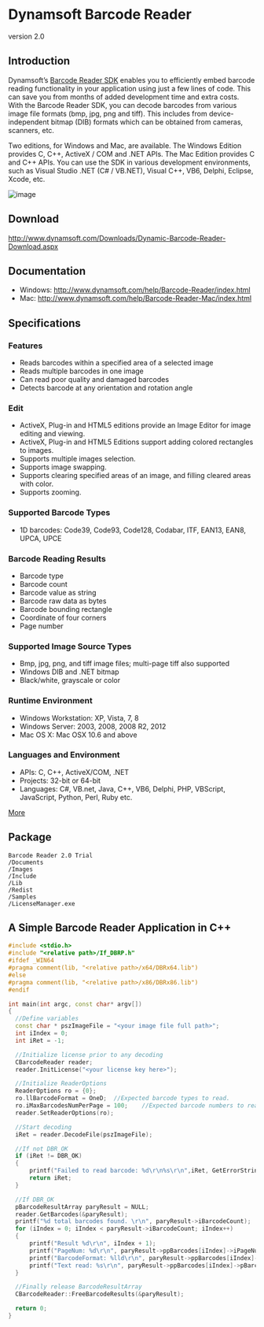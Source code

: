 Dynamsoft Barcode Reader
=========
version 2.0

Introduction
-----------

Dynamsoft’s [Barcode Reader SDK][1] enables you to efficiently embed barcode reading functionality in your application using just a few lines of code. This can save you from months of added development time and extra costs. With the Barcode Reader SDK, you can decode barcodes from various image file formats (bmp, jpg, png and tiff). This includes from device-independent bitmap (DIB) formats which can be obtained from cameras, scanners, etc.

Two editions, for Windows and Mac, are available. The Windows Edition provides C, C++, ActiveX / COM and .NET APIs. The Mac Edition provides C and C++ APIs. You can use the SDK in various development environments, such as Visual Studio .NET (C# / VB.NET), Visual C++, VB6, Delphi, Eclipse, Xcode, etc.

![image](http://www.codepool.biz/wp-content/uploads/2015/05/dynamsoft_barcode_reader.png)

Download
-----------
http://www.dynamsoft.com/Downloads/Dynamic-Barcode-Reader-Download.aspx

Documentation
--------------

* Windows: http://www.dynamsoft.com/help/Barcode-Reader/index.html
* Mac: http://www.dynamsoft.com/help/Barcode-Reader-Mac/index.html

Specifications
-----------

### Features
* Reads barcodes within a specified area of a selected image
* Reads multiple barcodes in one image
* Can read poor quality and damaged barcodes
* Detects barcode at any orientation and rotation angle

### Edit
* ActiveX, Plug-in and HTML5 editions provide an Image Editor for image editing and viewing.
* ActiveX, Plug-in and HTML5 Editions support adding colored rectangles to images.
* Supports multiple images selection.
* Supports image swapping.
* Supports clearing specified areas of an image, and filling cleared areas with color.
* Supports zooming.

### Supported Barcode Types
* 1D barcodes: Code39, Code93, Code128, Codabar, ITF, EAN13, EAN8, UPCA, UPCE

### Barcode Reading Results
* Barcode type
* Barcode count
* Barcode value as string
* Barcode raw data as bytes
* Barcode bounding rectangle
* Coordinate of four corners
* Page number

### Supported Image Source Types
* Bmp, jpg, png, and tiff image files; multi-page tiff also supported
* Windows DIB and .NET bitmap
* Black/white, grayscale or color

### Runtime Environment
* Windows Workstation: XP, Vista, 7, 8
* Windows Server: 2003, 2008, 2008 R2, 2012
* Mac OS X: Mac OSX 10.6 and above

### Languages and Environment
* APIs: C, C++, ActiveX/COM, .NET
* Projects: 32-bit or 64-bit
* Languages: C#, VB.net, Java, C++, VB6, Delphi, PHP, VBScript, JavaScript, Python, Perl, Ruby etc.

[More][2]

Package
-------
```
Barcode Reader 2.0 Trial
/Documents
/Images
/Include
/Lib
/Redist
/Samples
/LicenseManager.exe

```

A Simple Barcode Reader Application in C++
---------------------------------
  ```C++
#include <stdio.h>
#include "<relative path>/If_DBRP.h"
#ifdef _WIN64
#pragma comment(lib, "<relative path>/x64/DBRx64.lib")
#else
#pragma comment(lib, "<relative path>/x86/DBRx86.lib")
#endif

int main(int argc, const char* argv[])
{
    //Define variables
	const char * pszImageFile = "<your image file full path>";
	int iIndex = 0;
	int iRet = -1;

    //Initialize license prior to any decoding
    CBarcodeReader reader;
	reader.InitLicense("<your license key here>");

    //Initialize ReaderOptions
	ReaderOptions ro = {0};
	ro.llBarcodeFormat = OneD;	//Expected barcode types to read.
	ro.iMaxBarcodesNumPerPage = 100;	//Expected barcode numbers to read.
    reader.SetReaderOptions(ro);

    //Start decoding
    iRet = reader.DecodeFile(pszImageFile);

    //If not DBR_OK
	if (iRet != DBR_OK)
	{
		printf("Failed to read barcode: %d\r\n%s\r\n",iRet, GetErrorString(iRet));
		return iRet;
	}

    //If DBR_OK
	pBarcodeResultArray paryResult = NULL;
    reader.GetBarcodes(&paryResult);
	printf("%d total barcodes found. \r\n", paryResult->iBarcodeCount);
	for (iIndex = 0; iIndex < paryResult->iBarcodeCount; iIndex++)
	{
		printf("Result %d\r\n", iIndex + 1);
		printf("PageNum: %d\r\n", paryResult->ppBarcodes[iIndex]->iPageNum);
		printf("BarcodeFormat: %lld\r\n", paryResult->ppBarcodes[iIndex]->llFormat);
		printf("Text read: %s\r\n", paryResult->ppBarcodes[iIndex]->pBarcodeData);
	}

    //Finally release BarcodeResultArray
    CBarcodeReader::FreeBarcodeResults(&paryResult);

	return 0;
}

  ```

[1]:http://www.dynamsoft.com/Products/Dynamic-Barcode-Reader.aspx
[2]:http://www.dynamsoft.com/Products/Dynamic-Barcode-Reader-Feature.aspx
